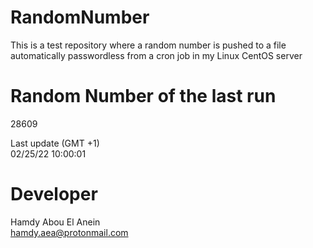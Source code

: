 # RandomNumber    
This is a test repository where a random number is pushed to a file automatically passwordless from a cron job in my Linux CentOS server    
# Random Number of the last run   
28609
      
Last update (GMT +1)    
02/25/22 10:00:01
# Developer    
Hamdy Abou El Anein   
hamdy.aea@protonmail.com
